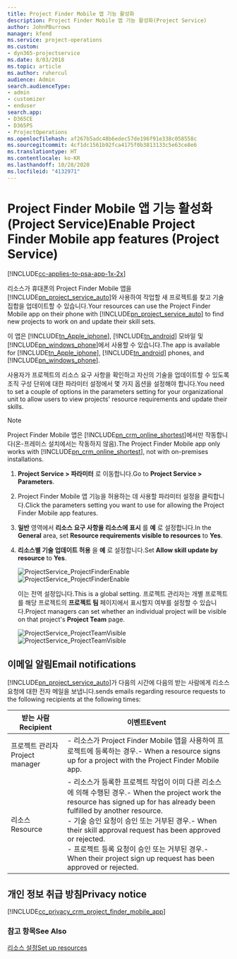 ```yaml
---
title: Project Finder Mobile 앱 기능 활성화
description: Project Finder Mobile 앱 기능 활성화(Project Service)
author: JohnPBurrows
manager: kfend
ms.service: project-operations
ms.custom:
- dyn365-projectservice
ms.date: 8/03/2018
ms.topic: article
ms.author: ruhercul
audience: Admin
search.audienceType:
- admin
- customizer
- enduser
search.app:
- D365CE
- D365PS
- ProjectOperations
ms.openlocfilehash: af267b5adc48b6edec57de196f91e338c058558c
ms.sourcegitcommit: 4cf1dc1561b92fca4175f0b3813133c5e63ce8e6
ms.translationtype: HT
ms.contentlocale: ko-KR
ms.lasthandoff: 10/28/2020
ms.locfileid: "4132971"
---
```

# <a name="enable-project-finder-mobile-app-features-project-service"></a><span data-ttu-id="0a11a-103">Project Finder Mobile 앱 기능 활성화(Project Service)</span><span class="sxs-lookup"><span data-stu-id="0a11a-103">Enable Project Finder Mobile app features (Project Service)</span></span>

[!INCLUDE[cc-applies-to-psa-app-1x-2x](../includes/cc-applies-to-psa-app-1x-2x.md)]

<span data-ttu-id="0a11a-104">리소스가 휴대폰의 Project Finder Mobile 앱을 [!INCLUDE[pn_project_service_auto](../includes/pn-project-service-auto.md)]와 사용하여 작업할 새 프로젝트를 찾고 기술 집합을 업데이트할 수 있습니다.</span><span class="sxs-lookup"><span data-stu-id="0a11a-104">Your resources can use the Project Finder Mobile app on their phone with [!INCLUDE[pn_project_service_auto](../includes/pn-project-service-auto.md)] to find new projects to work on and update their skill sets.</span></span>  
  
 <span data-ttu-id="0a11a-105">이 앱은 [!INCLUDE[tn_Apple_iphone](../includes/tn-apple-iphone.md)], [!INCLUDE[tn_android](../includes/tn-android.md)] 모바일 및 [!INCLUDE[pn_windows_phone](../includes/pn-windows-phone.md)]에서 사용할 수 있습니다.</span><span class="sxs-lookup"><span data-stu-id="0a11a-105">The app is available for [!INCLUDE[tn_Apple_iphone](../includes/tn-apple-iphone.md)], [!INCLUDE[tn_android](../includes/tn-android.md)] phones, and [!INCLUDE[pn_windows_phone](../includes/pn-windows-phone.md)].</span></span>  
  
 <span data-ttu-id="0a11a-106">사용자가 프로젝트의 리소스 요구 사항을 확인하고 자신의 기술을 업데이트할 수 있도록 조직 구성 단위에 대한 파라미터 설정에서 몇 가지 옵션을 설정해야 합니다.</span><span class="sxs-lookup"><span data-stu-id="0a11a-106">You need to set a couple of options in the parameters setting for your organizational unit to allow users to view projects' resource requirements and update their skills.</span></span>  
  
> [!NOTE]
>  <span data-ttu-id="0a11a-107">Project Finder Mobile 앱은 [!INCLUDE[pn_crm_online_shortest](../includes/pn-crm-online-shortest.md)]에서만 작동합니다(온-프레미스 설치에서는 작동하지 않음).</span><span class="sxs-lookup"><span data-stu-id="0a11a-107">The Project Finder Mobile app only works with [!INCLUDE[pn_crm_online_shortest](../includes/pn-crm-online-shortest.md)], not with on-premises installations.</span></span>  
  
1. <span data-ttu-id="0a11a-108">**Project Service > 파라미터** 로 이동합니다.</span><span class="sxs-lookup"><span data-stu-id="0a11a-108">Go to **Project Service > Parameters**.</span></span>  
  
2. <span data-ttu-id="0a11a-109">Project Finder Mobile 앱 기능을 허용하는 데 사용할 파라미터 설정을 클릭합니다.</span><span class="sxs-lookup"><span data-stu-id="0a11a-109">Click the parameters setting you want to use for allowing the Project Finder Mobile app features.</span></span>  
  
3. <span data-ttu-id="0a11a-110">**일반** 영역에서 **리소스 요구 사항을 리소스에 표시** 를 **예** 로 설정합니다.</span><span class="sxs-lookup"><span data-stu-id="0a11a-110">In the **General** area, set **Resource requirements visible to resources** to **Yes**.</span></span>  
  
4. <span data-ttu-id="0a11a-111">**리소스별 기술 업데이트 허용** 을 **예** 로 설정합니다.</span><span class="sxs-lookup"><span data-stu-id="0a11a-111">Set **Allow skill update by resource** to **Yes**.</span></span>  
  
   <span data-ttu-id="0a11a-112">![ProjectService_ProjectFinderEnable](../psa/media/project-service-project-finder-enable.png "ProjectService_ProjectFinderEnable")</span><span class="sxs-lookup"><span data-stu-id="0a11a-112">![ProjectService_ProjectFinderEnable](../psa/media/project-service-project-finder-enable.png "ProjectService_ProjectFinderEnable")</span></span>  
  
   <span data-ttu-id="0a11a-113">이는 전역 설정입니다.</span><span class="sxs-lookup"><span data-stu-id="0a11a-113">This is a global setting.</span></span> <span data-ttu-id="0a11a-114">프로젝트 관리자는 개별 프로젝트를 해당 프로젝트의 **프로젝트 팀** 페이지에서 표시할지 여부를 설정할 수 있습니다.</span><span class="sxs-lookup"><span data-stu-id="0a11a-114">Project managers can set whether an individual project will be visible on that project's **Project Team** page.</span></span>  
  
   <span data-ttu-id="0a11a-115">![ProjectService_ProjectTeamVisible](../psa/media/project-service-project-team-visible.png "ProjectService_ProjectTeamVisible")</span><span class="sxs-lookup"><span data-stu-id="0a11a-115">![ProjectService_ProjectTeamVisible](../psa/media/project-service-project-team-visible.png "ProjectService_ProjectTeamVisible")</span></span>  
  
## <a name="email-notifications"></a><span data-ttu-id="0a11a-116">이메일 알림</span><span class="sxs-lookup"><span data-stu-id="0a11a-116">Email notifications</span></span>  
 [!INCLUDE[pn_project_service_auto](../includes/pn-project-service-auto.md)]<span data-ttu-id="0a11a-117">가 다음의 시간에 다음의 받는 사람에게 리소스 요청에 대한 전자 메일을 보냅니다.</span><span class="sxs-lookup"><span data-stu-id="0a11a-117">sends emails regarding resource requests to the following recipients at the following times:</span></span>  
  
|<span data-ttu-id="0a11a-118">받는 사람</span><span class="sxs-lookup"><span data-stu-id="0a11a-118">Recipient</span></span>|<span data-ttu-id="0a11a-119">이벤트</span><span class="sxs-lookup"><span data-stu-id="0a11a-119">Event</span></span>|  
|---------------|-----------|  
|<span data-ttu-id="0a11a-120">프로젝트 관리자</span><span class="sxs-lookup"><span data-stu-id="0a11a-120">Project manager</span></span>|<span data-ttu-id="0a11a-121">- 리소스가 Project Finder Mobile 앱을 사용하여 프로젝트에 등록하는 경우.</span><span class="sxs-lookup"><span data-stu-id="0a11a-121">-   When a resource signs up for a project with the Project Finder Mobile app.</span></span>|  
|<span data-ttu-id="0a11a-122">리소스</span><span class="sxs-lookup"><span data-stu-id="0a11a-122">Resource</span></span>|<span data-ttu-id="0a11a-123">- 리소스가 등록한 프로젝트 작업이 이미 다른 리소스에 의해 수행된 경우.</span><span class="sxs-lookup"><span data-stu-id="0a11a-123">-   When the project work the resource has signed up for has already been fulfilled by another resource.</span></span><br /><span data-ttu-id="0a11a-124">- 기술 승인 요청이 승인 또는 거부된 경우.</span><span class="sxs-lookup"><span data-stu-id="0a11a-124">-   When their skill approval request has been approved or rejected.</span></span><br /><span data-ttu-id="0a11a-125">- 프로젝트 등록 요청이 승인 또는 거부된 경우.</span><span class="sxs-lookup"><span data-stu-id="0a11a-125">-   When their project sign up request has been approved or rejected.</span></span>|  
  
## <a name="privacy-notice"></a><span data-ttu-id="0a11a-126">개인 정보 취급 방침</span><span class="sxs-lookup"><span data-stu-id="0a11a-126">Privacy notice</span></span>  
 [!INCLUDE[cc_privacy_crm_project_finder_mobile_app](../includes/cc-privacy-crm-project-finder-mobile-app.md)]  
  
### <a name="see-also"></a><span data-ttu-id="0a11a-127">참고 항목</span><span class="sxs-lookup"><span data-stu-id="0a11a-127">See Also</span></span>  
 [<span data-ttu-id="0a11a-128">리소스 설정</span><span class="sxs-lookup"><span data-stu-id="0a11a-128">Set up resources</span></span>](../psa/set-up-resources.md)
